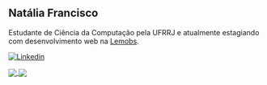 ## Natália Francisco

Estudante de Ciência da Computação pela UFRRJ e atualmente estagiando com desenvolvimento web na [Lemobs](https://lemobs.com.br/).

[![Linkedin](https://img.shields.io/badge/-Natália%20F.%20da%20Silva-0a66c2?logo=Linkedin&logoColor=white&link=https://www.linkedin.com/in/natalia-f-da-silva/)](https://www.linkedin.com/in/natalia-f-da-silva/)


<a href="https://github.com/natalia-fs">
  <img align="center" src="https://github-readme-stats.vercel.app/api?username=natalia-fs&theme=jolly&show_icons=true&hide_rank=true&hide=issues" />
</a>
<a href="https://github.com/natalia-fs">
  <img align="center" src="https://github-readme-stats.vercel.app/api/top-langs/?username=natalia-fs&langs_count=6&layout=compact&theme=jolly" />
</a>
